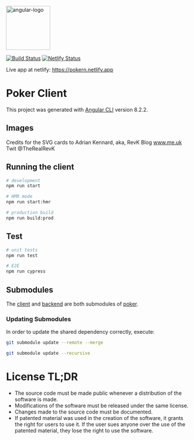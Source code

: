 


<a href="https://angular.io/" target="blank"><img src="https://angular.io/assets/images/logos/angular/angular.svg" alt="angular-logo" width="120px" height="120px"/></a>

[![Build Status](https://travis-ci.com/drdreo/poker.svg?branch=master)](https://travis-ci.com/drdreo/poker)
[![Netlify Status](https://api.netlify.com/api/v1/badges/ba84f3f4-6438-4553-83e3-f9e8198dd9a1/deploy-status)](https://app.netlify.com/sites/pokern/deploys)


Live app at netlify: https://pokern.netlify.app

# Poker Client

This project was generated with [Angular CLI](https://github.com/angular/angular-cli) version 8.2.2.

## Images 
Credits for the SVG cards to Adrian Kennard, aka, RevK Blog www.me.uk Twit @TheRealRevK
                             


## Running the client

```bash
# development
npm run start

# HMR mode
npm run start:hmr

# production build
npm run build:prod
```

## Test

```bash
# unit tests
npm run test

# E2E
npm run cypress
```

## Submodules
The [client](https://github.com/drdreo/poker-client) and [backend](https://github.com/drdreo/poker-backend) are both submodules of [poker](https://github.com/drdreo/poker).

### Updating Submodules
In order to update the shared dependency correctly, execute:
```bash
git submodule update --remote --merge
```

```bash
git submodule update --recursive
```


# License TL;DR
- The source code must be made public whenever a distribution of the software is made.
- Modifications of the software must be released under the same license.
- Changes made to the source code must be documented.
- If patented material was used in the creation of the software, it grants the right for users to use it. If the user sues anyone over the use of the patented material, they lose the right to use the software. 
